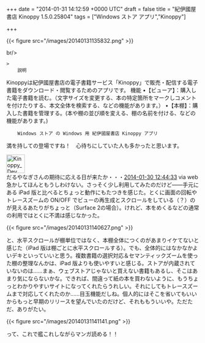 
+++
date = "2014-01-31 14:12:59 +0000 UTC"
draft = false
title = "紀伊國屋書店 Kinoppy 1.5.0.25804"
tags = ["Windows ストア アプリ","Kinoppy"]

+++


{{< figure src="/images/20140131135832.png"  >}}

br/>


    >
        説明
Kinoppyは紀伊國屋書店の電子書籍サービス「Kinoppy」で販売・配信する電子書籍をダウンロード・閲覧するためのアプリです。
機能
•【ビューア】：購入した電子書籍を読む。（文字サイズを変更する、本の特定箇所をマークしコメントを付けたりする、本文全体を検索する、などの機能があります。）
•【本棚】：購入した書籍を管理する。(本や棚の並び順を変える、棚の名前を付ける、などの機能があります。)

        Windows ストア の Windows 用 紀伊國屋書店 Kinoppy アプリ
    
満を持しての登場ですね！　心待ちにしていた人も多かったと思います。<div class="twitter-detail twitter-detail-left"><div class="twitter-detail-user"><a class="twitter-user-screen-name" href="http://twitter.com/Kinoppy_Dev"><img src="http://pbs.twimg.com/profile_images/1150613631/kinoppy_dev_normal.png" alt="Kinoppy_Dev" height="48" width="48"/></a></div><div class="twitter-detail-tweet">      だるやなぎさんの期待に応える日が来たか・・・<a href="http://twitter.com/Kinoppy_Dev/status/428735459183689728" class="twitter-detail-info-permalink"><span class="twitter-detail-info-date">2014-01-30</span> <span class="twitter-detail-info-time">12:44:33</span></a> <span class="twitter-detail-info-source">via web</span></div></div>急かしてほんともうしわけない。さっそく少し利用してみたのだけど――手元にある iPad 版と比べるとちょっと動作にもたつきを感じた。とくに画面の回転やトレースズームの ON/OFF でビューの再生成とスクロールをしている（？）のが見えるあたりがちょっと（Surface 2の場合）。けれど、本をめくるなどの通常の利用ではとくに不満は感じなかった。

{{< figure src="/images/20140131140627.png"  >}}

と、水平スクロールが棚単位ではなく、本棚全体につくのがあまりイケてないと感じた（iPad 版は棚ごとに水平スクロールする）。でも、全体的にはなかなかよいデキといっていいと思う。複数書籍の選択対応＆セマンティックズームを使った棚の整理なんかは、iPad 版よりも使いやすいと感じる。ストアが内蔵されていないのは……まぁ、ウェブストアじゃないと買えない書籍もあるし、そこはあまり気にならないかな。できれば、間違って紙の本を買わないように、もうちょっとわかりやすいサイトになってくれたらうれしい。それにしてもトレースズームまで対応してくれたのか……目玉機能だしね。個人的にはそこを省いてもいいからもっと早期のリリースを望んでいたのだけど、それももういいや。ただただ、ありがたい。

{{< figure src="/images/20140131141141.png"  >}}

って、これで艦これしながらマンガ読める！！


